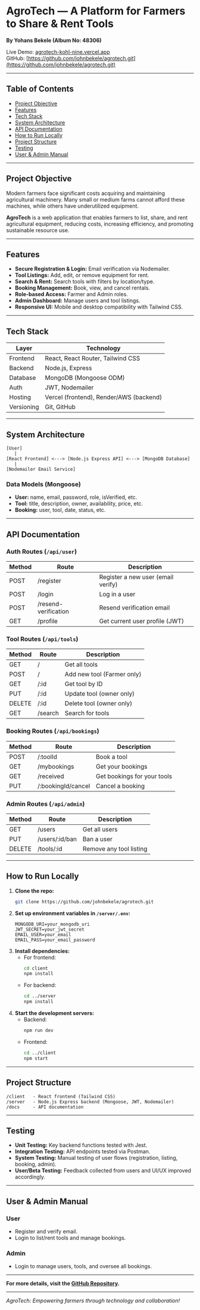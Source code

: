 # AgroTech — A Platform for Farmers to Share & Rent Tools

**By Yohans Bekele (Album No: 48306)**

Live Demo: [agrotech-kohl-nine.vercel.app](https://agrotech-kohl-nine.vercel.app)  
GitHub: [https://github.com/johnbekele/agrotech.git](https://github.com/johnbekele/agrotech.git)

---

## Table of Contents

- [Project Objective](#project-objective)
- [Features](#features)
- [Tech Stack](#tech-stack)
- [System Architecture](#system-architecture)
- [API Documentation](#api-documentation)
- [How to Run Locally](#how-to-run-locally)
- [Project Structure](#project-structure)
- [Testing](#testing)
- [User & Admin Manual](#user--admin-manual)

---

## Project Objective

Modern farmers face significant costs acquiring and maintaining agricultural machinery. Many small or medium farms cannot afford these machines, while others have underutilized equipment.

**AgroTech** is a web application that enables farmers to list, share, and rent agricultural equipment, reducing costs, increasing efficiency, and promoting sustainable resource use.

---

## Features

- **Secure Registration & Login:** Email verification via Nodemailer.
- **Tool Listings:** Add, edit, or remove equipment for rent.
- **Search & Rent:** Search tools with filters by location/type.
- **Booking Management:** Book, view, and cancel rentals.
- **Role-based Access:** Farmer and Admin roles.
- **Admin Dashboard:** Manage users and tool listings.
- **Responsive UI:** Mobile and desktop compatibility with Tailwind CSS.

---

## Tech Stack

| Layer      | Technology                  |
|------------|----------------------------|
| Frontend   | React, React Router, Tailwind CSS |
| Backend    | Node.js, Express           |
| Database   | MongoDB (Mongoose ODM)     |
| Auth       | JWT, Nodemailer            |
| Hosting    | Vercel (frontend), Render/AWS (backend) |
| Versioning | Git, GitHub                |

---

## System Architecture

```
[User]
   |
[React Frontend] <---> [Node.js Express API] <---> [MongoDB Database]
   |
[Nodemailer Email Service]
```

### Data Models (Mongoose)

- **User:** name, email, password, role, isVerified, etc.
- **Tool:** title, description, owner, availability, price, etc.
- **Booking:** user, tool, date, status, etc.

---

## API Documentation

### Auth Routes (`/api/user`)
| Method | Route                | Description                       |
|--------|--------------------- |-----------------------------------|
| POST   | /register            | Register a new user (email verify)|
| POST   | /login               | Log in a user                     |
| POST   | /resend-verification | Resend verification email         |
| GET    | /profile             | Get current user profile (JWT)    |

### Tool Routes (`/api/tools`)
| Method | Route     | Description                        |
|--------|-----------|------------------------------------|
| GET    | /         | Get all tools                      |
| POST   | /         | Add new tool (Farmer only)         |
| GET    | /:id      | Get tool by ID                     |
| PUT    | /:id      | Update tool (owner only)           |
| DELETE | /:id      | Delete tool (owner only)           |
| GET    | /search   | Search for tools                   |

### Booking Routes (`/api/bookings`)
| Method | Route                   | Description                   |
|--------|-------------------------|-------------------------------|
| POST   | /:toolId                | Book a tool                   |
| GET    | /mybookings             | Get your bookings             |
| GET    | /received               | Get bookings for your tools   |
| PUT    | /:bookingId/cancel      | Cancel a booking              |

### Admin Routes (`/api/admin`)
| Method | Route            | Description             |
|--------|------------------|------------------------|
| GET    | /users           | Get all users          |
| PUT    | /users/:id/ban   | Ban a user             |
| DELETE | /tools/:id       | Remove any tool listing|

---

## How to Run Locally

1. **Clone the repo:**
   ```bash
   git clone https://github.com/johnbekele/agrotech.git
   ```
2. **Set up environment variables in `/server/.env`:**
   ```
   MONGODB_URI=your_mongodb_uri
   JWT_SECRET=your_jwt_secret
   EMAIL_USER=your_email
   EMAIL_PASS=your_email_password
   ```
3. **Install dependencies:**
   - For frontend:
     ```bash
     cd client
     npm install
     ```
   - For backend:
     ```bash
     cd ../server
     npm install
     ```
4. **Start the development servers:**
   - Backend:
     ```bash
     npm run dev
     ```
   - Frontend:
     ```bash
     cd ../client
     npm start
     ```

---

## Project Structure

```
/client   - React frontend (Tailwind CSS)
/server   - Node.js Express backend (Mongoose, JWT, Nodemailer)
/docs     - API documentation
```

---

## Testing

- **Unit Testing:** Key backend functions tested with Jest.
- **Integration Testing:** API endpoints tested via Postman.
- **System Testing:** Manual testing of user flows (registration, listing, booking, admin).
- **User/Beta Testing:** Feedback collected from users and UI/UX improved accordingly.

---

## User & Admin Manual

### User
- Register and verify email.
- Login to list/rent tools and manage bookings.

### Admin
- Login to manage users, tools, and oversee all bookings.

---

**For more details, visit the [GitHub Repository](https://github.com/johnbekele/agrotech.git).**

---

*AgroTech: Empowering farmers through technology and collaboration!*


